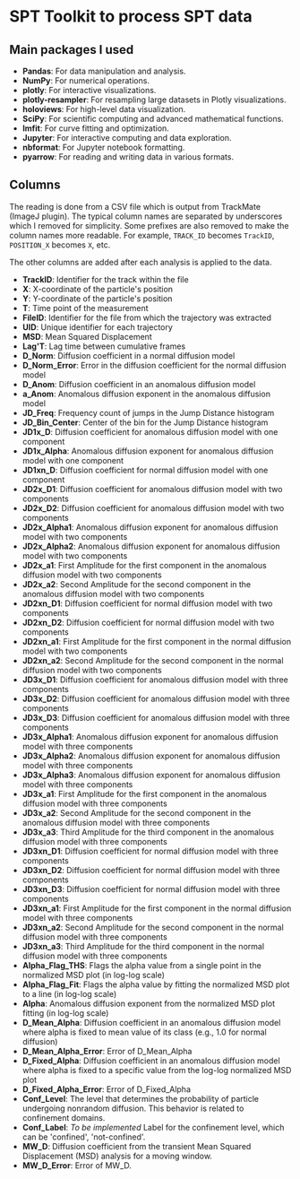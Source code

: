 # SPT Toolkit to process SPT data

## Main packages I used

- **Pandas**: For data manipulation and analysis.
- **NumPy**: For numerical operations.
- **plotly**: For interactive visualizations.
- **plotly-resampler**: For resampling large datasets in Plotly visualizations.
- **holoviews**: For high-level data visualization.
- **SciPy**: For scientific computing and advanced mathematical functions.
- **lmfit**: For curve fitting and optimization.
- **Jupyter**: For interactive computing and data exploration.
- **nbformat**: For Jupyter notebook formatting.
- **pyarrow**: For reading and writing data in various formats.

## Columns

The reading is done from a CSV file which is output from TrackMate (ImageJ plugin).
The typical column names are separated by underscores which I removed for simplicity.
Some prefixes are also removed to make the column names more readable.
For example, `TRACK_ID` becomes `TrackID`, `POSITION_X` becomes `X`, etc.

The other columns are added after each analysis is applied to the data.

- **TrackID**: Identifier for the track within the file
- **X**: X-coordinate of the particle's position
- **Y**: Y-coordinate of the particle's position
- **T**: Time point of the measurement
- **FileID**: Identifier for the file from which the trajectory was extracted
- **UID**: Unique identifier for each trajectory
- **MSD**: Mean Squared Displacement
- **Lag'T**: Lag time between cumulative frames
- **D_Norm**: Diffusion coefficient in a normal diffusion model
- **D_Norm_Error**: Error in the diffusion coefficient for the normal diffusion model
- **D_Anom**: Diffusion coefficient in an anomalous diffusion model
- **a_Anom**: Anomalous diffusion exponent in the anomalous diffusion model
- **JD_Freq**: Frequency count of jumps in the Jump Distance histogram
- **JD_Bin_Center**: Center of the bin for the Jump Distance histogram
- **JD1x_D**: Diffusion coefficient for anomalous diffusion model with one component
- **JD1x_Alpha**: Anomalous diffusion exponent for anomalous diffusion model with one component
- **JD1xn_D**: Diffusion coefficient for normal diffusion model with one component
- **JD2x_D1**: Diffusion coefficient for anomalous diffusion model with two components
- **JD2x_D2**: Diffusion coefficient for anomalous diffusion model with two components
- **JD2x_Alpha1**: Anomalous diffusion exponent for anomalous diffusion model with two components
- **JD2x_Alpha2**: Anomalous diffusion exponent for anomalous diffusion model with two components
- **JD2x_a1**: First Amplitude for the first component in the anomalous diffusion model with two components
- **JD2x_a2**: Second Amplitude for the second component in the anomalous diffusion model with two components
- **JD2xn_D1**: Diffusion coefficient for normal diffusion model with two components
- **JD2xn_D2**: Diffusion coefficient for normal diffusion model with two components
- **JD2xn_a1**: First Amplitude for the first component in the normal diffusion model with two components
- **JD2xn_a2**: Second Amplitude for the second component in the normal diffusion model with two components
- **JD3x_D1**: Diffusion coefficient for anomalous diffusion model with three components
- **JD3x_D2**: Diffusion coefficient for anomalous diffusion model with three components
- **JD3x_D3**: Diffusion coefficient for anomalous diffusion model with three components
- **JD3x_Alpha1**: Anomalous diffusion exponent for anomalous diffusion model with three components
- **JD3x_Alpha2**: Anomalous diffusion exponent for anomalous diffusion model with three components
- **JD3x_Alpha3**: Anomalous diffusion exponent for anomalous diffusion model with three components
- **JD3x_a1**: First Amplitude for the first component in the anomalous diffusion model with three components
- **JD3x_a2**: Second Amplitude for the second component in the anomalous diffusion model with three components
- **JD3x_a3**: Third Amplitude for the third component in the anomalous diffusion model with three components
- **JD3xn_D1**: Diffusion coefficient for normal diffusion model with three components
- **JD3xn_D2**: Diffusion coefficient for normal diffusion model with three components
- **JD3xn_D3**: Diffusion coefficient for normal diffusion model with three components
- **JD3xn_a1**: First Amplitude for the first component in the normal diffusion model with three components
- **JD3xn_a2**: Second Amplitude for the second component in the normal diffusion model with three components
- **JD3xn_a3**: Third Amplitude for the third component in the normal diffusion model with three components
- **Alpha_Flag_THS**: Flags the alpha value from a single point in the normalized MSD plot (in log-log scale)
- **Alpha_Flag_Fit**: Flags the alpha value by fitting the normalized MSD plot to a line (in log-log scale)
- **Alpha**: Anomalous diffusion exponent from the normalized MSD plot fitting (in log-log scale)
- **D_Mean_Alpha**: Diffusion coefficient in an anomalous diffusion model where alpha is fixed to mean value of its class (e.g., 1.0 for normal diffusion)
- **D_Mean_Alpha_Error**: Error of D_Mean_Alpha
- **D_Fixed_Alpha**: Diffusion coefficient in an anomalous diffusion model where alpha is fixed to a specific value from the log-log normalized MSD plot
- **D_Fixed_Alpha_Error**: Error of D_Fixed_Alpha
- **Conf_Level**: The level that determines the probability of particle undergoing nonrandom diffusion. This behavior is related to confinement domains.
- **Conf_Label**: *To be implemented* Label for the confinement level, which can be 'confined', 'not-confined'.
- **MW_D**: Diffusion coefficient from the transient Mean Squared Displacement (MSD) analysis for a moving window.
- **MW_D_Error**: Error of MW_D.
